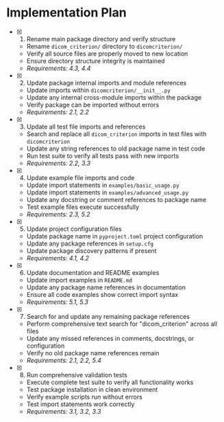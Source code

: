 # Implementation Plan

- [x] 1. Rename main package directory and verify structure
  - Rename `dicom_criterion/` directory to `dicomcriterion/`
  - Verify all source files are properly moved to new location
  - Ensure directory structure integrity is maintained
  - _Requirements: 4.3, 4.4_

- [x] 2. Update package internal imports and module references
  - Update imports within `dicomcriterion/__init__.py`
  - Update any internal cross-module imports within the package
  - Verify package can be imported without errors
  - _Requirements: 2.1, 2.2_

- [x] 3. Update all test file imports and references
  - Search and replace all `dicom_criterion` imports in test files with `dicomcriterion`
  - Update any string references to old package name in test code
  - Run test suite to verify all tests pass with new imports
  - _Requirements: 2.2, 3.3_

- [x] 4. Update example file imports and code
  - Update import statements in `examples/basic_usage.py`
  - Update import statements in `examples/advanced_usage.py`
  - Update any docstring or comment references to package name
  - Test example files execute successfully
  - _Requirements: 2.3, 5.2_

- [x] 5. Update project configuration files
  - Update package name in `pyproject.toml` project configuration
  - Update any package references in `setup.cfg`
  - Update package discovery patterns if present
  - _Requirements: 4.1, 4.2_

- [x] 6. Update documentation and README examples
  - Update import examples in `README.md`
  - Update any package name references in documentation
  - Ensure all code examples show correct import syntax
  - _Requirements: 5.1, 5.3_

- [x] 7. Search for and update any remaining package references
  - Perform comprehensive text search for "dicom_criterion" across all files
  - Update any missed references in comments, docstrings, or configuration
  - Verify no old package name references remain
  - _Requirements: 2.1, 2.2, 5.4_

- [x] 8. Run comprehensive validation tests
  - Execute complete test suite to verify all functionality works
  - Test package installation in clean environment
  - Verify example scripts run without errors
  - Test import statements work correctly
  - _Requirements: 3.1, 3.2, 3.3_